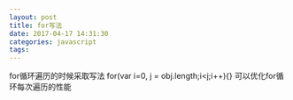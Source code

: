 ```yaml
---
layout: post
title: for写法
date: 2017-04-17 14:31:30
categories: javascript
tags:
---
```

for循环遍历的时候采取写法
	for(var i=0, j = obj.length;i<j;i++){}
可以优化for循环每次遍历的性能

